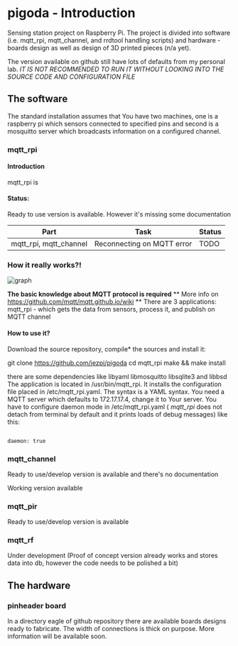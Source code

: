 # pigoda - Introduction
Sensing station project on Raspberry Pi. The project is divided into
software (i.e. mqtt_rpi, mqtt_channel, and rrdtool handling scripts) and
hardware - boards design as well as design of 3D printed pieces (n/a yet).

The version available on github still have lots of defaults from my
personal lab. *IT IS NOT RECOMMENDED TO RUN IT WITHOUT LOOKING INTO
THE SOURCE CODE AND CONFIGURATION FILE*


## The software
The standard installation assumes that You have two machines, one is a 
raspberry pi which sensors connected to specified pins and second is
a mosquitto server which broadcasts information on a configured channel.
### mqtt_rpi
#### Introduction

mqtt_rpi is 
#### Status:
Ready to use version is available. However it's missing some documentation

Part | Task |  Status
-----|------|--------
mqtt_rpi, mqtt_channel|Reconnecting on MQTT error | TODO

### How it really works?!

![graph](https://jezpi.github.io/pigoda/pigoda_howto.svg)

**The basic knowledge about MQTT protocol is required**
** More info on https://github.com/mqtt/mqtt.github.io/wiki **
There are 3 applications:
mqtt_rpi - which gets the data from sensors, process it, and publish on MQTT channel


#### How to use it?
Download the source repository, compile* the sources and install it:

git clone https://github.com/jezpi/pigoda
cd mqtt_rpi
make && make install

there are some dependencies like libyaml libmosquitto libsqlite3 and libbsd
The application is located in /usr/bin/mqtt_rpi. It installs the configuration
file placed in /etc/mqtt_rpi.yaml. The syntax is a YAML syntax. You need a MQTT
server which defaults to 172.17.17.4, change it to Your server. You have to configure
daemon mode in /etc/mqtt_rpi.yaml ( *mqtt_rpi* does not detach from terminal by default and it prints loads
of debug messages) like this:

<code>
daemon: true
</code>

### mqtt_channel
Ready to use/develop version is available and there's no documentation 

Working version available

### mqtt_pir

Ready to use/develop version is available

### mqtt_rf
Under development (Proof of concept version already works and stores data into db, however
the code needs to be polished a bit)




## The hardware
### pinheader board
In a directory eagle of github repository there are available boards designs ready to fabricate.
The width of connections is thick on purpose. More information will be available soon.


